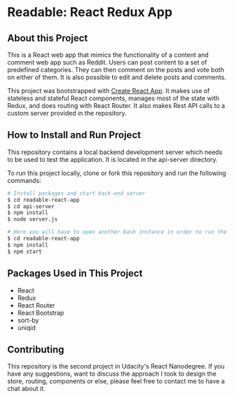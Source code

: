 # Readable: React Redux App

## About this Project
This is a React web app that mimics the functionality of a content and comment web app such as Reddit. Users can post content to a set of predefined categories. They can then comment on the posts and vote both on either of them. It is also possible to edit and delete posts and comments.

This project was bootstrapped with [Create React App](https://github.com/facebookincubator/create-react-app). It makes use of stateless and stateful React components, manages most of the state with Redux, and does routing with React Router. It also makes Rest API calls to a custom server provided in the repository.

## How to Install and Run Project
This repository contains a local backend development server which needs to be used to test the application. It is located in the api-server directory.

To run this project locally, clone or fork this repository and run the following commands:
```sh
# Install packages and start back-end server
$ cd readable-react-app
$ cd api-server 
$ npm install
$ node server.js

# Here you will have to open another bash instance in order to run the front-end server
$ cd readable-react-app
$ npm install
$ npm start
```

## Packages Used in This Project
* React
* Redux
* React Router
* React Bootstrap
* sort-by
* uniqid

## Contributing
This repository is the second project in Udacity's React Nanodegree. If you have any suggestions, want to discuss the approach I took to design the store, routing, components or else, please feel free to contact me to have a chat about it.

